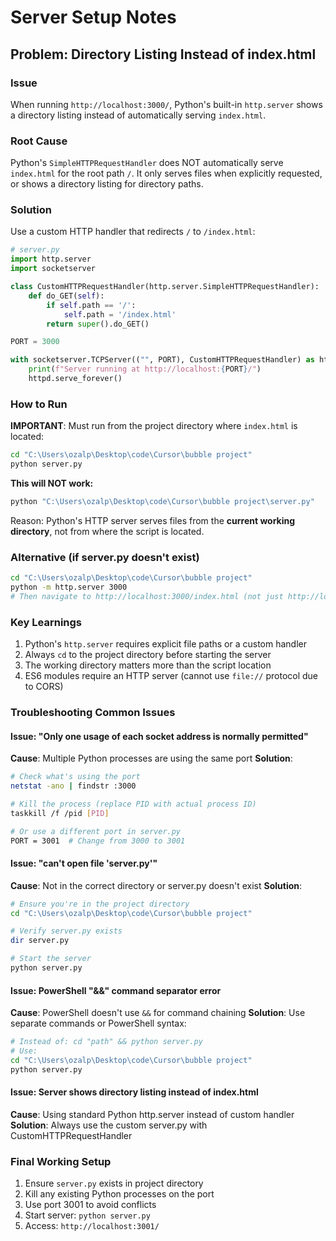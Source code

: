 # Server Setup Notes

## Problem: Directory Listing Instead of index.html

### Issue
When running `http://localhost:3000/`, Python's built-in `http.server` shows a directory listing instead of automatically serving `index.html`.

### Root Cause
Python's `SimpleHTTPRequestHandler` does NOT automatically serve `index.html` for the root path `/`. It only serves files when explicitly requested, or shows a directory listing for directory paths.

### Solution
Use a custom HTTP handler that redirects `/` to `/index.html`:

```python
# server.py
import http.server
import socketserver

class CustomHTTPRequestHandler(http.server.SimpleHTTPRequestHandler):
    def do_GET(self):
        if self.path == '/':
            self.path = '/index.html'
        return super().do_GET()

PORT = 3000

with socketserver.TCPServer(("", PORT), CustomHTTPRequestHandler) as httpd:
    print(f"Server running at http://localhost:{PORT}/")
    httpd.serve_forever()
```

### How to Run
**IMPORTANT**: Must run from the project directory where `index.html` is located:

```bash
cd "C:\Users\ozalp\Desktop\code\Cursor\bubble project"
python server.py
```

**This will NOT work:**
```bash
python "C:\Users\ozalp\Desktop\code\Cursor\bubble project\server.py"
```
Reason: Python's HTTP server serves files from the **current working directory**, not from where the script is located.

### Alternative (if server.py doesn't exist)
```bash
cd "C:\Users\ozalp\Desktop\code\Cursor\bubble project"
python -m http.server 3000
# Then navigate to http://localhost:3000/index.html (not just http://localhost:3000/)
```

### Key Learnings
1. Python's `http.server` requires explicit file paths or a custom handler
2. Always `cd` to the project directory before starting the server
3. The working directory matters more than the script location
4. ES6 modules require an HTTP server (cannot use `file://` protocol due to CORS)

### Troubleshooting Common Issues

#### Issue: "Only one usage of each socket address is normally permitted"
**Cause**: Multiple Python processes are using the same port
**Solution**: 
```bash
# Check what's using the port
netstat -ano | findstr :3000

# Kill the process (replace PID with actual process ID)
taskkill /f /pid [PID]

# Or use a different port in server.py
PORT = 3001  # Change from 3000 to 3001
```

#### Issue: "can't open file 'server.py'"
**Cause**: Not in the correct directory or server.py doesn't exist
**Solution**:
```bash
# Ensure you're in the project directory
cd "C:\Users\ozalp\Desktop\code\Cursor\bubble project"

# Verify server.py exists
dir server.py

# Start the server
python server.py
```

#### Issue: PowerShell "&&" command separator error
**Cause**: PowerShell doesn't use `&&` for command chaining
**Solution**: Use separate commands or PowerShell syntax:
```bash
# Instead of: cd "path" && python server.py
# Use:
cd "C:\Users\ozalp\Desktop\code\Cursor\bubble project"
python server.py
```

#### Issue: Server shows directory listing instead of index.html
**Cause**: Using standard Python http.server instead of custom handler
**Solution**: Always use the custom server.py with CustomHTTPRequestHandler

### Final Working Setup
1. Ensure `server.py` exists in project directory
2. Kill any existing Python processes on the port
3. Use port 3001 to avoid conflicts
4. Start server: `python server.py`
5. Access: `http://localhost:3001/`

